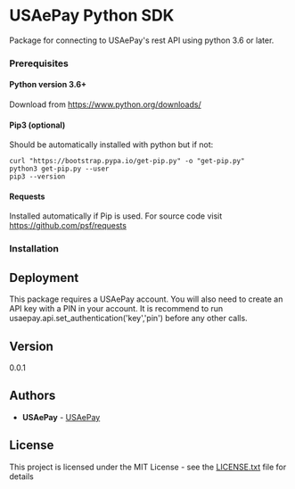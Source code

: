 # USAePay Python SDK

Package for connecting to USAePay's rest API using python 3.6 or later.

### Prerequisites

#### Python version 3.6+
Download from https://www.python.org/downloads/

#### Pip3 (optional)
Should be automatically installed with python but if not:
```
curl "https://bootstrap.pypa.io/get-pip.py" -o "get-pip.py"
python3 get-pip.py --user
pip3 --version
```

#### Requests
Installed automatically if Pip is used.  For source code visit https://github.com/psf/requests

### Installation


## Deployment

This package requires a USAePay account.  You will also need to create an API key with a PIN in your account.  It is recommend to run usaepay.api.set_authentication('key','pin') before any other calls.

## Version
 
0.0.1

## Authors

* **USAePay** - [USAePay](https://secure.usaepay.com)

## License

This project is licensed under the MIT License - see the [LICENSE.txt](LICENSE.txt) file for details
